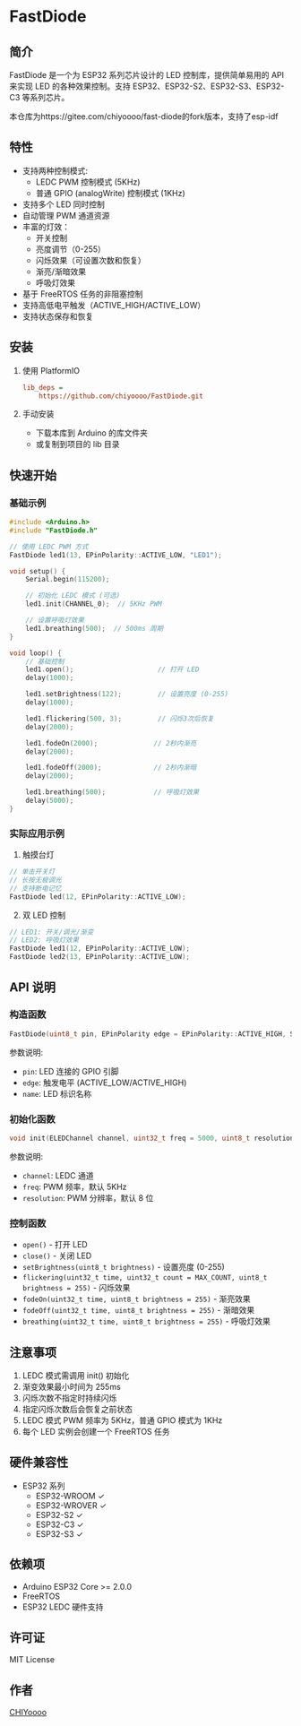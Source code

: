 # FastDiode

## 简介

FastDiode 是一个为 ESP32 系列芯片设计的 LED 控制库，提供简单易用的 API 来实现 LED 的各种效果控制。支持 ESP32、ESP32-S2、ESP32-S3、ESP32-C3 等系列芯片。

本仓库为https://gitee.com/chiyoooo/fast-diode的fork版本，支持了esp-idf

## 特性

- 支持两种控制模式:
  - LEDC PWM 控制模式 (5KHz)
  - 普通 GPIO (analogWrite) 控制模式 (1KHz)
- 支持多个 LED 同时控制
- 自动管理 PWM 通道资源
- 丰富的灯效：
  - 开关控制
  - 亮度调节（0-255）
  - 闪烁效果（可设置次数和恢复）
  - 渐亮/渐暗效果
  - 呼吸灯效果
- 基于 FreeRTOS 任务的非阻塞控制
- 支持高低电平触发（ACTIVE_HIGH/ACTIVE_LOW）
- 支持状态保存和恢复

## 安装

1. 使用 PlatformIO

   ```ini
   lib_deps =
       https://github.com/chiyoooo/FastDiode.git
   ```

2. 手动安装
   - 下载本库到 Arduino 的库文件夹
   - 或复制到项目的 lib 目录

## 快速开始

### 基础示例

```cpp
#include <Arduino.h>
#include "FastDiode.h"

// 使用 LEDC PWM 方式
FastDiode led1(13, EPinPolarity::ACTIVE_LOW, "LED1");

void setup() {
    Serial.begin(115200);

    // 初始化 LEDC 模式 (可选)
    led1.init(CHANNEL_0);  // 5KHz PWM

    // 设置呼吸灯效果
    led1.breathing(500);  // 500ms 周期
}

void loop() {
    // 基础控制
    led1.open();                     // 打开 LED
    delay(1000);

    led1.setBrightness(122);         // 设置亮度 (0-255)
    delay(1000);

    led1.flickering(500, 3);         // 闪烁3次后恢复
    delay(2000);

    led1.fodeOn(2000);              // 2秒内渐亮
    delay(2000);

    led1.fodeOff(2000);             // 2秒内渐暗
    delay(2000);

    led1.breathing(500);            // 呼吸灯效果
    delay(5000);
}
```

### 实际应用示例

1. 触摸台灯

```cpp
// 单击开关灯
// 长按无极调光
// 支持断电记忆
FastDiode led(12, EPinPolarity::ACTIVE_LOW);
```

2. 双 LED 控制

```cpp
// LED1: 开关/调光/渐变
// LED2: 呼吸灯效果
FastDiode led1(12, EPinPolarity::ACTIVE_LOW);
FastDiode led2(13, EPinPolarity::ACTIVE_LOW);
```

## API 说明

### 构造函数

```cpp
FastDiode(uint8_t pin, EPinPolarity edge = EPinPolarity::ACTIVE_HIGH, String name = "")
```

参数说明:

- `pin`: LED 连接的 GPIO 引脚
- `edge`: 触发电平 (ACTIVE_LOW/ACTIVE_HIGH)
- `name`: LED 标识名称

### 初始化函数

```cpp
void init(ELEDChannel channel, uint32_t freq = 5000, uint8_t resolution = 8)
```

参数说明:

- `channel`: LEDC 通道
- `freq`: PWM 频率，默认 5KHz
- `resolution`: PWM 分辨率，默认 8 位

### 控制函数

- `open()` - 打开 LED
- `close()` - 关闭 LED
- `setBrightness(uint8_t brightness)` - 设置亮度 (0-255)
- `flickering(uint32_t time, uint32_t count = MAX_COUNT, uint8_t brightness = 255)` - 闪烁效果
- `fodeOn(uint32_t time, uint8_t brightness = 255)` - 渐亮效果
- `fodeOff(uint32_t time, uint8_t brightness = 255)` - 渐暗效果
- `breathing(uint32_t time, uint8_t brightness = 255)` - 呼吸灯效果

## 注意事项

1. LEDC 模式需调用 init() 初始化
2. 渐变效果最小时间为 255ms
3. 闪烁次数不指定时持续闪烁
4. 指定闪烁次数后会恢复之前状态
5. LEDC 模式 PWM 频率为 5KHz，普通 GPIO 模式为 1KHz
6. 每个 LED 实例会创建一个 FreeRTOS 任务

## 硬件兼容性

- ESP32 系列
  - ESP32-WROOM ✓
  - ESP32-WROVER ✓
  - ESP32-S2 ✓
  - ESP32-C3 ✓
  - ESP32-S3 ✓

## 依赖项

- Arduino ESP32 Core >= 2.0.0
- FreeRTOS
- ESP32 LEDC 硬件支持

## 许可证

MIT License

## 作者

[CHIYoooo](https://gitee.com/chiyoooo)
